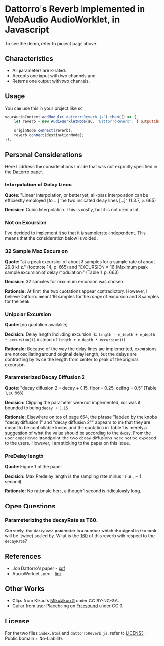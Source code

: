 Dattorro's Reverb Implemented in WebAudio AudioWorklet, in Javascript
=====

To see the demo, refer to project page above.

## Characteristics

* All parameters are k-rated.
* Accepts one input with two channels and 
* Returns one output with two channels.

## Usage

You can use this in your project like so: 

```javascript
yourAudioContext.addModule('dattorroReverb.js').then(() => {
	let reverb = new AudioWorkletNode(aC, 'DattorroReverb', { outputChannelCount: [2] });

	originNode.connect(reverb);
	reverb.connect(destinationNode);
});
```

## Personal Considerations

Here I address the considerations I made that was not explicitly specified in the Dattorro paper.

### Interpolation of Delay Lines

**Quote:** "Linear interpolation, or better yet, all-pass interpolation can be efficiently employed [to ...] the two indicated delay lines [...]" (1.3.7, p. 665)

**Decision:** Cubic Interpolation. This is costly, but it is not used a lot.

### Not on Excursion

I've decided to implement it so that it is samplerate-independent. This means that the consideration below is voided. 

### 32 Sample Max Excursion

**Quote:** "at a peak excursion of about 8 samples for a sample rate of about 29.8 kHz." (footnote 14, p. 665) and "EXCURSION = 16 (Maximum peak sample excursion of delay modulation)" (Table 1, p. 663)

**Decision:** 32 samples for maximum excursion was chosen.

**Rationale:** At first, the two quotations appear contradictory. However, I believe Dattorro meant 16 samples for the _range_ of excursion and 8 samples for the peak.

### Unipolar Excursion

**Quote:** [no quotation available]

**Decision:** Delay length including excursion is: `length - e_depth + e_depth * excursion(t)` instead of `length + e_depth * excursion(t)`

**Rationale:** Because of the way the delay lines are implemented, excursions are not oscillating around original delay length, but the delays are contracting by twice the length from center to peak of the original excursion.

### Parameterized Decay Diffusion 2

**Quote:** "decay diffusion 2 = decay + 0.15, floor = 0.25, ceiling = 0.5" (Table 1, p. 663)

**Decision:** Clipping the parameter were not implemented, nor was it bounded to being `decay + 0.15`

**Rationale:** Elsewhere on top of page 664, the phrase "labeled by the knobs "decay diffusion 1" and "decay diffusion 2"" appears to me that they are meant to be controllable knobs and the quotation in Table 1 is merely a suggestion of what the value should be according to the `decay`. From the user experience standpoint, the two decay diffusions need not be exposed to the users. However, I am sticking to the paper on this issue.

### PreDelay length

**Quote:** Figure 1 of the paper

**Decision:** Max Predelay length is the sampling rate minus 1 (i.e., ~ 1 second).

**Rationale:** No rationale here, although 1 second is ridiculously long.

## Open Questions

### Parameterizing the decayRate as T60.

Currently, the `decayRate` parameter is a number which the signal in the tank will be (twice) scaled by. What is the [T60](https://ccrma.stanford.edu/~jos/mdft/Audio_Decay_Time_T60.html) of this reverb with respect to the `decayRate`?

## References

* Jon Dattorro's paper - [pdf](https://ccrma.stanford.edu/~dattorro/EffectDesignPart1.pdf)
* AudioWorklet spec - [link](https://webaudio.github.io/web-audio-api/#audioworklet)

## Other Works

* Clips from Kikuo's [Mikukikuo 5](https://kikuo.bandcamp.com/album/kikuo-miku-5) under CC BY-NC-SA.
* Guitar from user Placeboing on [Freesound](https://freesound.org/people/placeboing/sounds/338387/) under CC 0.

## License
For the two files `index.html` and `dattorroReverb.js`, refer to [LICENSE](LICENSE) - Public Domain + No-Liability.